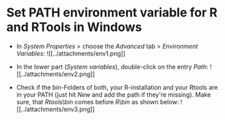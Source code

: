 # Set PATH environment variable for R and RTools in Windows


- In *System Properties* > choose the *Advanced* tab > *Environment Variables*:
![[../attachments/env1.png]]
- In the lower part (*System variables*), double-click on the entry *Path*:
![[../attachments/env2.png]]

- Check if the bin-Folders of both, your R-installation and your Rtools are in your PATH (just hit *New* and add the path if they're missing). Make sure, that *Rtools\bin* comes before *R\bin* as shown below:
![[../attachments/env3.png]]